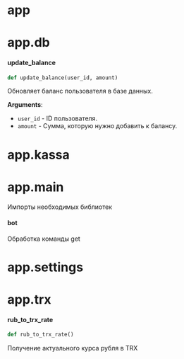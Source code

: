 <a id="app"></a>

# app

<a id="app.db"></a>

# app.db

<a id="app.db.update_balance"></a>

#### update\_balance

```python
def update_balance(user_id, amount)
```

Обновляет баланс пользователя в базе данных.

**Arguments**:

- `user_id` - ID пользователя.
- `amount` - Сумма, которую нужно добавить к балансу.

<a id="app.kassa"></a>

# app.kassa

<a id="app.main"></a>

# app.main

Импорты необходимых библиотек

<a id="app.main.bot"></a>

#### bot

Обработка команды get

<a id="app.settings"></a>

# app.settings

<a id="app.trx"></a>

# app.trx

<a id="app.trx.rub_to_trx_rate"></a>

#### rub\_to\_trx\_rate

```python
def rub_to_trx_rate()
```

Получение актуального курса рубля в TRX

